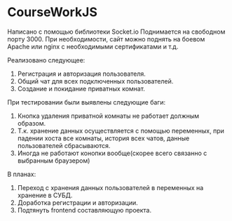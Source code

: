 # CourseWorkJS

Написано с помощью библиотеки Socket.io
Поднимается на свободном порту 3000. При необходимости, сайт можно поднять на боевом Apache или nginx с необходимыми сертификатами и т.д.

Реализовано следующее:
  1. Регистрация и авторизация пользователя.
  2. Общий чат для всех подключенных пользователей.
  3. Создание и покидание приватных комнат.
  
При тестировании были выявлены следующие баги:
  1. Кнопка удаления приватной комнаты не работает должным образом.
  2. Т.к. хранение данных осуществляется с помощью переменных, при падении хоста все комнаты, история всех чатов, данные пользователей сбрасываются.
  3. Иногда не работают конопки вообще(скорее всего связанно с выбранным браузером)
  
В планах:
  1. Переход с хранения данных пользователей в переменных на хранение в СУБД.
  2. Доработка регистрации и авторизации.
  3. Подтянуть frontend составляющую проекта.
